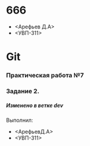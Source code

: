 # 666

* <Арефьев Д.А>
* <УВП-311>


# Git
### Практическая работа №7
### Задание 2.
##### Изменено в ветке dev
Выполнил:
* <АрефьевД.А>
* <УВП-311>